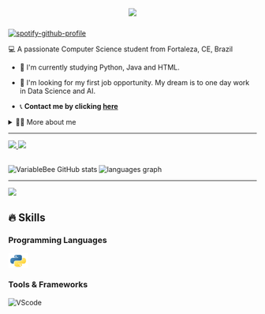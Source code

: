 
<h1 align="center">
    <img src="https://readme-typing-svg.herokuapp.com/?font=Righteous&size=35&center=true&vCenter=true&width=500&height=70&duration=4000&lines=Hi+There!+👋;+I'm+Pedro+Artur!;&color=2aa889" />
</h1>

[![spotify-github-profile](https://spotify-github-profile.kittinanx.com/api/view?uid=8soqbzlnkh1wpys7kf39f5kyh&cover_image=true&theme=novatorem&show_offline=false&background_color=000000&interchange=true&bar_color=53b14f&bar_color_cover=false)](https://spotify-github-profile.kittinanx.com/api/view?uid=8soqbzlnkh1wpys7kf39f5kyh&redirect=true)

<!-- Presentation -->
<p>
 💻 A passionate Computer Science student from Fortaleza, CE, Brazil

  - 🌱 I'm currently studying Python, Java and HTML.

  - 🔭 I'm looking for my first job opportunity. My dream is to one day work in Data Science and AI.

  - 📞 **Contact me by clicking [here](https://www.linkedin.com/in/pedroartur06/)**

</p>


<!-- Dropdown -->
<details>
  <summary>👨‍💻 More about me</summary>

  - 💬 I'm 18 years old and currently live in Brazil. I'm a beginner in English at the moment, I have experience with Python and starting to develop my knowledge in Java. I have also worked with digital marketing for a moment in my life, during this period, I developed and implemented online marketing strategies, managed advertising campaigns and optimized the digital presence to maximize sales conversion, including my great interaction with the public.

  - ⚡I like reading, whether it's a good book, comics, as well as watching movies and playing online games! I believe that our personal interests contribute to a more accurate perception of things and to solving problems.
</details>

<hr/>


<div align="left"> 
  <a href="mailto:pedroarturdev@gmail.com">
    <img src="https://img.shields.io/badge/Gmail-333333?style=for-the-badge&logo=gmail&logoColor=red" />
  </a>
  <a href="https://www.linkedin.com/in/pedroartur06/" target="_blank">
    <img src="https://img.shields.io/badge/LinkedIn-0077B5?style=for-the-badge&logo=linkedin&logoColor=white" target="_blank" />
  </a>
</div>


<br clear="both">


<!-- GithubStats -->
![VariableBee GitHub stats](https://github-readme-stats.vercel.app/api?username=pedroagrl&show_icons=true&theme=gotham)
<img src="https://github-readme-stats.vercel.app/api/top-langs?username=pedroagrl&locale=en&hide_title=false&layout=compact&card_width=320&langs_count=5&theme=gotham&hide_border=false" height="150" alt="languages graph"  />
</div>


<hr/>

<div align="left">
  <img height="400" src="https://media.giphy.com/media/ZVik7pBtu9dNS/giphy.gif"  />
</div>


<h2 align="left">🔥 Skills </h2>


<!-- Skills: Programming Languages -->
  <div style="flex-basis: 48%;">
    <h3>Programming Languages</h3>
    <img align="center" alt="Python" height="30" width="40" src="https://raw.githubusercontent.com/devicons/devicon/master/icons/python/python-original.svg">
  </div>
  
  <!-- Skills: Tools & Frameworks -->
  <div style="flex-basis: 48%;">
    <h3>Tools & Frameworks</h3>
    <img align="center" alt="VScode" height="30" width="40" src="https://cdn.jsdelivr.net/gh/devicons/devicon/icons/vscode/vscode-original.svg">
  </div>
  

###
